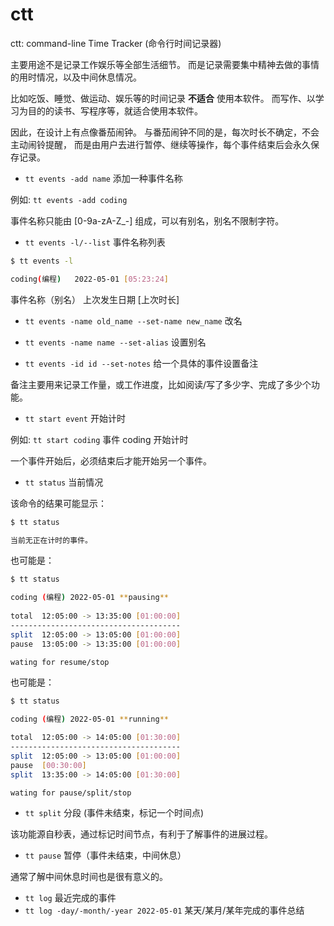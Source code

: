 # ctt

ctt: command-line Time Tracker (命令行时间记录器)

主要用途不是记录工作娱乐等全部生活细节。
而是记录需要集中精神去做的事情的用时情况，以及中间休息情况。

比如吃饭、睡觉、做运动、娱乐等的时间记录 **不适合** 使用本软件。
而写作、以学习为目的的读书、写程序等，就适合使用本软件。

因此，在设计上有点像番茄闹钟。
与番茄闹钟不同的是，每次时长不确定，不会主动闹铃提醒，
而是由用户去进行暂停、继续等操作，每个事件结束后会永久保存记录。


- `tt events -add name` 添加一种事件名称

例如: `tt events -add coding`

事件名称只能由 [0-9a-zA-Z_-] 组成，可以有别名，别名不限制字符。

- `tt events -l/--list` 事件名称列表

```sh
$ tt events -l

coding(编程)   2022-05-01 [05:23:24]
```

事件名称（别名） 上次发生日期 [上次时长]

- `tt events -name old_name --set-name new_name` 改名
- `tt events -name name --set-alias` 设置别名

- `tt events -id id --set-notes` 给一个具体的事件设置备注

备注主要用来记录工作量，或工作进度，比如阅读/写了多少字、完成了多少个功能。

- `tt start event` 开始计时

例如: `tt start coding` 事件 coding 开始计时

一个事件开始后，必须结束后才能开始另一个事件。

- `tt status` 当前情况

该命令的结果可能显示：

```sh
$ tt status

当前无正在计时的事件。
```

也可能是：

```sh
$ tt status

coding (编程) 2022-05-01 **pausing**
 
total  12:05:00 -> 13:35:00 [01:00:00]
--------------------------------------
split  12:05:00 -> 13:05:00 [01:00:00]
pause  13:05:00 -> 13:35:00 [01:00:00]

wating for resume/stop
```

也可能是：

```sh
$ tt status

coding (编程) 2022-05-01 **running**

total  12:05:00 -> 14:05:00 [01:30:00]
--------------------------------------
split  12:05:00 -> 13:05:00 [01:00:00]
pause  [00:30:00]
split  13:35:00 -> 14:05:00 [01:30:00]

wating for pause/split/stop
```

- `tt split` 分段 (事件未结束，标记一个时间点)

该功能源自秒表，通过标记时间节点，有利于了解事件的进展过程。

- `tt pause` 暂停（事件未结束，中间休息）

通常了解中间休息时间也是很有意义的。

- `tt log` 最近完成的事件
- `tt log -day/-month/-year 2022-05-01` 某天/某月/某年完成的事件总结
